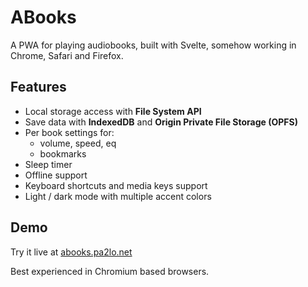 # ABooks

A PWA for playing audiobooks, built with Svelte, somehow working in Chrome, Safari and Firefox.

## Features
- Local storage access with **File System API**
- Save data with **IndexedDB** and **Origin Private File Storage (OPFS)**
- Per book settings for:
	- volume, speed, eq
	- bookmarks
- Sleep timer
- Offline support
- Keyboard shortcuts and media keys support
- Light / dark mode with multiple accent colors

## Demo
Try it live at [abooks.pa2lo.net](https://abooks.pa2lo.net)

Best experienced in Chromium based browsers.